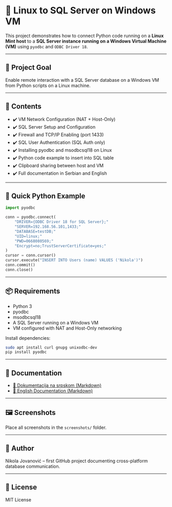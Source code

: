 
# 🐧 Linux to SQL Server on Windows VM

This project demonstrates how to connect Python code running on a **Linux Mint host** to a **SQL Server instance running on a Windows Virtual Machine (VM)** using `pyodbc` and `ODBC Driver 18`.

---

## 🎯 Project Goal

Enable remote interaction with a SQL Server database on a Windows VM from Python scripts on a Linux machine.

---

## 📁 Contents

- ✔️ VM Network Configuration (NAT + Host-Only)
- ✔️ SQL Server Setup and Configuration
- ✔️ Firewall and TCP/IP Enabling (port 1433)
- ✔️ SQL User Authentication (SQL Auth only)
- ✔️ Installing pyodbc and msodbcsql18 on Linux
- ✔️ Python code example to insert into SQL table
- ✔️ Clipboard sharing between host and VM
- ✔️ Full documentation in Serbian and English

---

## 🧪 Quick Python Example

```python
import pyodbc

conn = pyodbc.connect(
    "DRIVER={ODBC Driver 18 for SQL Server};"
    "SERVER=192.168.56.101,1433;"
    "DATABASE=testDB;"
    "UID=linux;"
    "PWD=0668080569;"
    "Encrypt=no;TrustServerCertificate=yes;"
)
cursor = conn.cursor()
cursor.execute("INSERT INTO Users (name) VALUES ('Nikola')")
conn.commit()
conn.close()
```

---

## 📦 Requirements

- Python 3
- pyodbc
- msodbcsql18
- A SQL Server running on a Windows VM
- VM configured with NAT and Host-Only networking

Install dependencies:

```bash
sudo apt install curl gnupg unixodbc-dev
pip install pyodbc
```

---

## 📄 Documentation

- [📘 Dokumentacija na srpskom (Markdown)](Dokumentacija_sr.md)
- [📘 English Documentation (Markdown)](Documentation_en.md)

---

## 🖼️ Screenshots

Place all screenshots in the `screenshots/` folder.

---

## 👤 Author

Nikola Jovanović – first GitHub project documenting cross-platform database communication.

---

## 📝 License

MIT License
